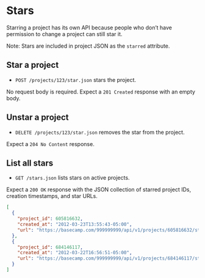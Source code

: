 Stars
=====

Starring a project has its own API because people who don’t have permission to change a project can still star it.

Note: Stars are included in project JSON as the `starred` attribute.


Star a project
--------------

* `POST /projects/123/star.json` stars the project.

No request body is required. Expect a `201 Created` response with an empty body.


Unstar a project
----------------

* `DELETE /projects/123/star.json` removes the star from the project.

Expect a `204 No Content` response.


List all stars
--------------

* `GET /stars.json` lists stars on active projects.

Expect a `200 OK` response with the JSON collection of starred project IDs, creation timestamps, and star URLs.

```json
[
  {
    "project_id": 605816632,
    "created_at": "2012-03-23T13:55:43-05:00",
    "url": "https://basecamp.com/999999999/api/v1/projects/605816632/star.json",
  },
  {
    "project_id": 684146117,
    "created_at": "2012-03-22T16:56:51-05:00",
    "url": "https://basecamp.com/999999999/api/v1/projects/684146117/star.json",
  }
]
```
